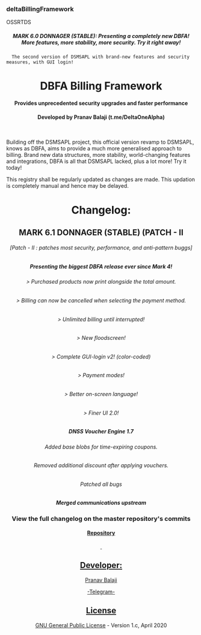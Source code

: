 ### deltaBillingFramework


OSSRTDS

<h5 align="center">MARK 6.0 DONNAGER (STABLE): Presenting a completely new DBFA! More features, more stability, more security. Try it right away! </h5>
      
      The second version of DSMSAPL with brand-new features and security measures, with GUI login!
<h1 align="center">DBFA Billing Framework</h1>
<h4 align="center">Provides unprecedented security upgrades and faster performance</h4>
<h4 align="center">Developed by Pranav Balaji (t.me/DeltaOneAlpha)</h4>
<p align="center">&nbsp;</p>


Building off the DSMSAPL project, this official version revamp to DSMSAPL, knows as DBFA, aims to provide a much more generalised approach to billing. Brand new data structures, more stability, world-changing features and integrations, DBFA is all that DSMSAPL lacked, plus a lot more! Try it today!

This registry shall be regularly updated as changes are made. This updation is completely manual and hence may be delayed.


<h4> </h4>
<h1 align="center">Changelog:</h2>
<h2 align="center">MARK 6.1 DONNAGER (STABLE) (PATCH - II</h2>
<h6 align="center">[Patch - II : patches most security, performance, and anti-pattern buggs]</h6>
<h5 align="center">Presenting the biggest DBFA release ever since Mark 4!</h5>
<h6 align="center">> Purchased products now print alongside the total amount.</h6>
<h6 align="center">> Billing can now be cancelled when selecting the payment method.</h6>
<h6 align="center">> Unlimited billing until interrupted!</h6>
<h6 align="center">> New floodscreen!</h6>
<h6 align="center">> Complete GUI-login v2! (color-coded)</h6>
<h6 align="center">> Payment modes!</h6>
<h6 align="center">> Better on-screen language!</h6>
<h6 align="center">> Finer UI 2.0! </h5></h6>
<h5 align="center">DNSS Voucher Engine 1.7</h5>
<h6 align="center">Added base blobs for time-expiring coupons. </h6>
<h6 align="center">Removed additional discount after applying vouchers.</h6>
<h6 align="center">Patched all bugs</h6>


<h5 align="center">Merged communications upstream </h5>
<h3 align="center">View the full changelog on the master repository's commits</h3>
<h4 align="center"><a href="https://github.com/deltaonealpha/DBFA/">Repository</h4>
<p align="center">&nbsp;</p>
<h2 align="center">Developer:</h2>
<p align="center">Pranav Balaji</p>
<p align="center"><a href="https://t.me/DeltaOneAlpha">-Telegram-</p>
<h2 align="center">License</h2></p>

<p align="center"><a href="https://github.com/deltaonealpha/deltaBillingFramework/blob/master/LICENSE">GNU General Public License</a> - Version 1.c, April 2020</p <a href="https://t.me/DeltaOneAlpha">
